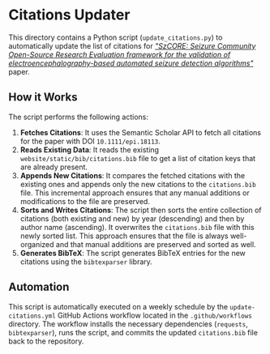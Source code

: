 # Citations Updater

This directory contains a Python script (`update_citations.py`) to automatically update the list of citations for [*"SzCORE: Seizure Community Open-Source Research Evaluation framework for the validation of electroencephalography-based automated seizure detection algorithms"*](https://doi.org/10.1111/epi.18113) paper.

## How it Works

The script performs the following actions:

1. **Fetches Citations**: It uses the Semantic Scholar API to fetch all citations for the paper with DOI `10.1111/epi.18113`.
2. **Reads Existing Data**: It reads the existing `website/static/bib/citations.bib` file to get a list of citation keys that are already present.
3. **Appends New Citations**: It compares the fetched citations with the existing ones and appends only the new citations to the `citations.bib` file. This incremental approach ensures that any manual additions or modifications to the file are preserved.
4. **Sorts and Writes Citations**: The script then sorts the entire collection of citations (both existing and new) by year (descending) and then by author name (ascending). It overwrites the `citations.bib` file with this newly sorted list. This approach ensures that the file is always well-organized and that manual additions are preserved and sorted as well.
5. **Generates BibTeX**: The script generates BibTeX entries for the new citations using the `bibtexparser` library.

## Automation

This script is automatically executed on a weekly schedule by the `update-citations.yml` GitHub Actions workflow located in the `.github/workflows` directory. The workflow installs the necessary dependencies (`requests`, `bibtexparser`), runs the script, and commits the updated `citations.bib` file back to the repository.
